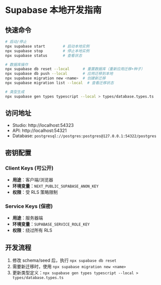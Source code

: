 # Supabase 本地开发指南

## 快速命令

```bash
# 启动/停止
npx supabase start        # 启动本地实例
npx supabase stop         # 停止本地实例
npx supabase status       # 查看状态

# 数据库操作
npx supabase db reset --local      # 重置数据库（重新应用迁移+种子）
npx supabase db push --local       # 应用迁移到本地
npx supabase migration new <name>  # 创建新迁移
npx supabase migration list --local  # 查看迁移状态

# 类型生成
npx supabase gen types typescript --local > types/database.types.ts
```

## 访问地址
- Studio: http://localhost:54323
- API: http://localhost:54321
- Database: `postgresql://postgres:postgres@127.0.0.1:54322/postgres`

## 密钥配置

### Client Keys (可公开)
- **用途**：客户端/浏览器
- **环境变量**：`NEXT_PUBLIC_SUPABASE_ANON_KEY`
- **权限**：受 RLS 策略限制

### Service Keys (保密)
- **用途**：服务器端
- **环境变量**：`SUPABASE_SERVICE_ROLE_KEY`  
- **权限**：绕过所有 RLS

## 开发流程

1. 修改 schema/seed 后，执行 `npx supabase db reset`
2. 需要新迁移时，使用 `npx supabase migration new <name>`
3. 更新类型定义：`npx supabase gen types typescript --local > types/database.types.ts`